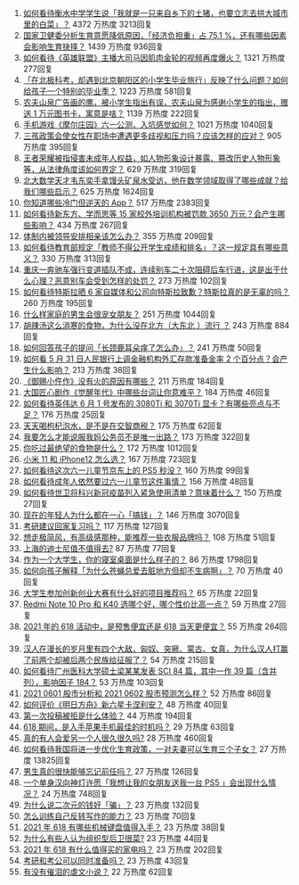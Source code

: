 1. [如何看待衡水中学学生说「我就是一只来自乡下的土猪，也要立志去拱大城市里的白菜」？](https://www.zhihu.com/question/462345321) 4372 万热度 3213回复
1. [国家卫健委分析生育意愿降低原因，「经济负担重」占 75.1 %，还有哪些因素会影响生育抉择？](https://www.zhihu.com/question/462526540) 1439 万热度 936回复
1. [如何看待《英雄联盟》主播大司马因肌肉金轮的视频再度爆火？](https://www.zhihu.com/question/461809084) 1321 万热度 277回复
1. [「在北极科考，却遇到北京朝阳区的小学生毕业旅行」反映了什么问题？如何给孩子一个特别的毕业季？](https://www.zhihu.com/question/461429592) 1223 万热度 581回复
1. [农夫山泉广告画的鹰，被小学生指出有误，农夫山泉为感谢小学生的指出，赠送 1 万元图书卡，寓意是啥？](https://www.zhihu.com/question/462023008) 1139 万热度 222回复
1. [手机游戏《摩尔庄园》六一公测，入坑感觉如何？](https://www.zhihu.com/question/458172840) 1021 万热度 1040回复
1. [三孩政策会使女性在职场中遭遇更多歧视和压力吗？应该怎样的应对？](https://www.zhihu.com/question/462489226) 905 万热度 395回复
1. [王者荣耀被指侵害未成年人权益，如人物形象设计暴露、篡改历史人物形象等，从法律角度该如何界定？](https://www.zhihu.com/question/462570583) 629 万热度 319回复
1. [北大数学天才韦东奕手拿馒头矿泉水受访，他在数学领域取得了哪些成就？给我们哪些启示？](https://www.zhihu.com/question/462169322) 625 万热度 1624回复
1. [你知道哪些冷门但逆天的 App？](https://www.zhihu.com/question/37524914) 517 万热度 2383回复
1. [如何看待新东方、学而思等 15 家校外培训机构被罚款 3650 万元？会产生哪些影响？](https://www.zhihu.com/question/462535567) 434 万热度 267回复
1. [体制内被领导安排相亲该怎么办？](https://www.zhihu.com/question/460637014) 355 万热度 209回复
1. [如何看待教育部规定「教师不得公开学生成绩和排名」？这一规定具有哪些意义？](https://www.zhihu.com/question/462602539) 330 万热度 313回复
1. [重庆一奔驰车强行变道插队不成，连续别车二十次阻碍后车行进，这是出于什么心理？恶意别车会受到怎样的处罚？](https://www.zhihu.com/question/462354167) 273 万热度 102回复
1. [如何看待特斯拉晒 6 家自媒体和公司向特斯拉致歉？特斯拉真的是无辜的吗？](https://www.zhihu.com/question/462076486) 260 万热度 195回复
1. [什么样家庭的男生会很宠女朋友？](https://www.zhihu.com/question/313152078) 251 万热度 1044回复
1. [胡辣汤这么消寒的食物，为什么没在北方（大东北 ）流行 ？](https://www.zhihu.com/question/424263115) 243 万热度 884回复
1. [如何回答孩子的提问「长颈鹿耳朵痒了怎么办」？](https://www.zhihu.com/question/459060337) 241 万热度 50回复
1. [如何看 5 月 31 日人民银行上调金融机构外汇存款准备金率 2 个百分点？会产生什么影响？](https://www.zhihu.com/question/462414275) 213 万热度 38回复
1. [《御赐小仵作》没有火的原因有哪些？](https://www.zhihu.com/question/457943894) 211 万热度 184回复
1. [大国匠心剧作《觉醒年代》中哪些台词让你意难平？](https://www.zhihu.com/question/461299889) 184 万热度 46回复
1. [如何看待英伟达 6 月 1 号发布的 3080Ti 和 3070Ti 显卡？有哪些亮点与不足？](https://www.zhihu.com/question/462567339) 176 万热度 25回复
1. [天天喝枸杞泡水，是不是在交智商税？](https://www.zhihu.com/question/454743302) 175 万热度 62回复
1. [我要怎么才能说服我妈公务员不是唯一出路？](https://www.zhihu.com/question/455473165) 173 万热度 322回复
1. [你吃过最绝望的食物是什么？](https://www.zhihu.com/question/266593795) 172 万热度 1012回复
1. [小米 11 和 iPhone12 怎么选？](https://www.zhihu.com/question/434673403) 167 万热度 723回复
1. [如何看待这次六一儿童节京东上的 PS5 秒没？](https://www.zhihu.com/question/462492031) 160 万热度 99回复
1. [如何看待成年人依然要过六一儿童节这件事情？](https://www.zhihu.com/question/462357788) 156 万热度 48回复
1. [如何看待世卫将科兴新冠疫苗列入紧急使用清单？意味着什么？](https://www.zhihu.com/question/462658698) 150 万热度 27回复
1. [现在的年轻人为什么都在一心「搞钱」？](https://www.zhihu.com/question/450839670) 146 万热度 3070回复
1. [考研建议回家复习吗？](https://www.zhihu.com/question/436085854) 117 万热度 127回复
1. [想走极简风，有高级感那种，能推荐一些衣服品牌吗？](https://www.zhihu.com/question/445505751) 108 万热度 51回复
1. [上海的迪士尼值不值得去?](https://www.zhihu.com/question/394237201) 87 万热度 77回复
1. [作为一个大学生，你的寝室桌面是什么样子的？](https://www.zhihu.com/question/319191971) 86 万热度 1798回复
1. [如何向孩子解释「为什么苍蝇总爱去脏地方但却不生病啊」？](https://www.zhihu.com/question/322221205) 70 万热度 40回复
1. [大学生参加创新创业大赛有什么好的项目推荐吗？](https://www.zhihu.com/question/346966240) 65 万热度 22回复
1. [Redmi Note 10 Pro 和 K40 选哪个好，哪个性价比高一点？](https://www.zhihu.com/question/461519430) 59 万热度 27回复
1. [2021 年的 618 活动中，是预售便宜还是 618 当天更便宜？](https://www.zhihu.com/question/461194384) 55 万热度 264回复
1. [汉人在漫长的岁月里有四个大敌，匈奴、突厥、蒙古、女真，为什么汉人打赢了前两个却被后两个民族给征服了？](https://www.zhihu.com/question/353844694) 54 万热度 215回复
1. [如何看待广州医科大学硕士梁某某发表 SCI 84 篇，其中一作 39 篇（含并列），影响因子 184？](https://www.zhihu.com/question/462366877) 53 万热度 103回复
1. [2021 0601 股市分析和 2021 0602 股市预测怎么样？](https://www.zhihu.com/question/462476338) 52 万热度 86回复
1. [如何评价《明日方舟》新六星卡涅利安？](https://www.zhihu.com/question/461539120) 48 万热度 40回复
1. [第一次投稿被拒是什么体验？](https://www.zhihu.com/question/32112394) 44 万热度 194回复
1. [618 期间，是入手苹果手机最佳的时机吗？](https://www.zhihu.com/question/462455215) 29 万热度 63回复
1. [真的有人会爱另一个人很久很久吗?](https://www.zhihu.com/question/458960074) 28 万热度 460回复
1. [如何看待我国将进一步优化生育政策，一对夫妻可以生育三个子女？](https://www.zhihu.com/question/462390587) 27 万热度 13825回复
1. [男生真的很快能够忘记前任吗？](https://www.zhihu.com/question/459584381) 27 万热度 126回复
1. [一个单身汉向神灯许愿「我想让我的女朋友送我一台 PS5 」会出现什么情况？](https://www.zhihu.com/question/441177338) 24 万热度 748回复
1. [为什么说二次元的钱好「骗」？](https://www.zhihu.com/question/461633604) 23 万热度 132回复
1. [怎么训练自己反转写作的能力？](https://www.zhihu.com/question/61914490) 23 万热度 70回复
1. [2021 年 618 有哪些机械键盘值得入手？](https://www.zhihu.com/question/458238042) 23 万热度 38回复
1. [为什么有些人认为组织型后卫很菜?](https://www.zhihu.com/question/462193082) 23 万热度 44回复
1. [2021 年 618 有什么值得买的家电吗？](https://www.zhihu.com/question/455683881) 23 万热度 202回复
1. [考研和考公可以同时准备吗？](https://www.zhihu.com/question/461189261) 23 万热度 43回复
1. [有没有催泪的虐文小说？](https://www.zhihu.com/question/437052793) 22 万热度 62回复
